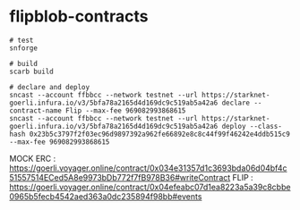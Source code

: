 # flipblob-contracts

```
# test 
snforge

# build
scarb build

# declare and deploy
sncast --account ffbbcc --network testnet --url https://starknet-goerli.infura.io/v3/5bfa78a2165d4d169dc9c519ab5a42a6 declare --contract-name Flip --max-fee 969082993868615
sncast --account ffbbcc --network testnet --url https://starknet-goerli.infura.io/v3/5bfa78a2165d4d169dc9c519ab5a42a6 deploy --class-hash 0x23b5c3797f2f03ec96d9897392a962fe66892e8c8c44f99f46242e4ddb515c9 --max-fee 969082993868615
```
MOCK ERC : https://goerli.voyager.online/contract/0x034e31357d1c3693bda06d04bf4c51557514ECed5A8e9973bDb772f7fB978B36#writeContract
FLIP : https://goerli.voyager.online/contract/0x04efeabc07d1ea8223a5a39c8cbbe0965b5fecb4542aed363a0dc235894f98bb#events